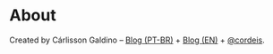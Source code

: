 # About

Created by Cárlisson Galdino – [Blog (PT-BR)](http://blog.cordeis.com/) + [Blog (EN)](https://cordeis.vivaldi.net/) + [@cordeis](https://social.vivaldi.net/cordeis).
